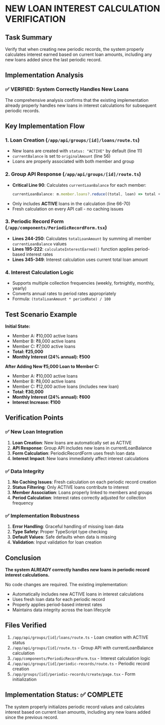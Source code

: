 # NEW LOAN INTEREST CALCULATION VERIFICATION

## Task Summary
Verify that when creating new periodic records, the system properly calculates interest earned based on current loan amounts, including any new loans added since the last periodic record.

## Implementation Analysis

### ✅ VERIFIED: System Correctly Handles New Loans

The comprehensive analysis confirms that the existing implementation already properly handles new loans in interest calculations for subsequent periodic records.

## Key Implementation Flow

### 1. Loan Creation (`/app/api/groups/[id]/loans/route.ts`)
- New loans are created with `status: "ACTIVE"` by default (line 11)
- `currentBalance` is set to `originalAmount` (line 56)
- Loans are properly associated with both member and group

### 2. Group API Response (`/app/api/groups/[id]/route.ts`)
- **Critical Line 90**: Calculates `currentLoanBalance` for each member:
  ```typescript
  currentLoanBalance: m.member.loans?.reduce((total, loan) => total + loan.currentBalance, 0) || 0,
  ```
- Only includes **ACTIVE** loans in the calculation (line 66-70)
- Fresh calculation on every API call - no caching issues

### 3. Periodic Record Form (`/app/components/PeriodicRecordForm.tsx`)
- **Lines 244-250**: Calculates `totalLoanAmount` by summing all member `currentLoanBalance` values
- **Lines 195-222**: `calculateInterestEarned()` function applies period-based interest rates
- **Lines 345-349**: Interest calculation uses current total loan amount

### 4. Interest Calculation Logic
- Supports multiple collection frequencies (weekly, fortnightly, monthly, yearly)
- Converts annual rates to period rates appropriately
- Formula: `(totalLoanAmount * periodRate) / 100`

## Test Scenario Example

**Initial State:**
- Member A: ₹10,000 active loans
- Member B: ₹8,000 active loans  
- Member C: ₹7,000 active loans
- **Total: ₹25,000**
- **Monthly Interest (24% annual): ₹500**

**After Adding New ₹5,000 Loan to Member C:**
- Member A: ₹10,000 active loans
- Member B: ₹8,000 active loans
- Member C: ₹12,000 active loans (includes new loan)
- **Total: ₹30,000**
- **Monthly Interest (24% annual): ₹600**
- **Interest Increase: ₹100**

## Verification Points

### ✅ New Loan Integration
1. **Loan Creation**: New loans are automatically set as ACTIVE
2. **API Response**: Group API includes new loans in currentLoanBalance
3. **Form Calculation**: PeriodicRecordForm uses fresh loan data
4. **Interest Impact**: New loans immediately affect interest calculations

### ✅ Data Integrity
1. **No Caching Issues**: Fresh calculation on each periodic record creation
2. **Status Filtering**: Only ACTIVE loans contribute to interest
3. **Member Association**: Loans properly linked to members and groups
4. **Period Calculation**: Interest rates correctly adjusted for collection frequency

### ✅ Implementation Robustness
1. **Error Handling**: Graceful handling of missing loan data
2. **Type Safety**: Proper TypeScript type checking
3. **Default Values**: Safe defaults when data is missing
4. **Validation**: Input validation for loan creation

## Conclusion

**The system ALREADY correctly handles new loans in periodic record interest calculations.**

No code changes are required. The existing implementation:
- Automatically includes new ACTIVE loans in interest calculations
- Uses fresh loan data for each periodic record
- Properly applies period-based interest rates
- Maintains data integrity across the loan lifecycle

## Files Verified

1. `/app/api/groups/[id]/loans/route.ts` - Loan creation with ACTIVE status
2. `/app/api/groups/[id]/route.ts` - Group API with currentLoanBalance calculation  
3. `/app/components/PeriodicRecordForm.tsx` - Interest calculation logic
4. `/app/api/groups/[id]/periodic-records/route.ts` - Periodic record creation
5. `/app/groups/[id]/periodic-records/create/page.tsx` - Form initialization

## Implementation Status: ✅ COMPLETE

The system properly initializes periodic record values and calculates interest based on current loan amounts, including any new loans added since the previous record.
